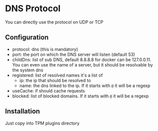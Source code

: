 
# DNS Protocol

You can directly use the protocol on UDP or TCP

## Configuration

* protocol: dns (this is mandatory)
* port: the port on which the DNS server will listen (default 53)
* childDns: list of sub DNS, default 8.8.8.8 for docker can be 127.0.0.11. You can even use the name of a server, but it should be resolvable by the system dns
* registered: list of resolved names it's a list of
  * ip: the ip that should be resolved to
  * name: the dns linked to the ip. If it starts with `@` it will be a regexp
* useCache: if should cache requests
* blocked: list of blocked domains. If it starts with `@` it will be a regexp

## Installation

Just copy into TPM plugins directory